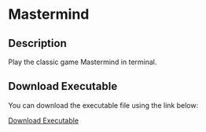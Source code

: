 # Mastermind

## Description
Play the classic game Mastermind in terminal.

## Download Executable

You can download the executable file using the link below:

[Download Executable](https://github.com/ElektrikFire/Mastermind/releases/download/v1.0.0/mastermind.exe)
